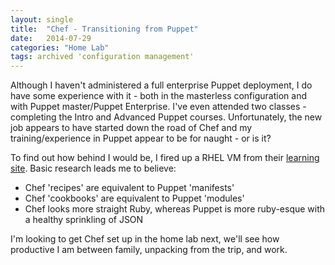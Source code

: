 ```yaml
---
layout: single
title:  "Chef - Transitioning from Puppet"
date:   2014-07-29
categories: "Home Lab"
tags: archived 'configuration management'
---
```

Although I haven't administered a full enterprise Puppet deployment, I do have some experience with it - both in the masterless configuration and with Puppet master/Puppet Enterprise. I've even attended two classes - completing the Intro and Advanced Puppet courses. Unfortunately, the new job appears to have started down the road of Chef and my training/experience in Puppet appear to be for naught - or is it?

To find out how behind I would be, I fired up a RHEL VM from their [learning site](http://learn.getchef.com/). Basic research leads me to believe:

* Chef 'recipes' are equivalent to Puppet 'manifests'
* Chef 'cookbooks' are equivalent to Puppet 'modules'
* Chef looks more straight Ruby, whereas Puppet is more ruby-esque with a healthy sprinkling of JSON

I'm looking to get Chef set up in the home lab next, we'll see how productive I am between family, unpacking from the trip, and work.